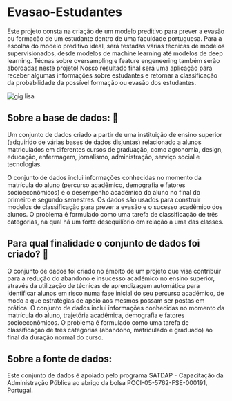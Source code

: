 # Evasao-Estudantes

Este projeto consta na criação de um modelo preditivo para prever a evasão ou formação de um estudante dentro de uma faculdade portuguesa. Para a escolha do modelo preditivo ideal, será testadas várias técnicas de modelos supervisionados, desde modelos de machine learning até  modelos de deep learning. Técnas sobre oversampling e feature engeneering também serão abordadas neste projeto! Nosso resultado final será uma aplicação para receber algumas informações sobre estudantes e retornar a classificação da probabilidade da possível formação ou evasão dos estudantes. 

![gig lisa](https://github.com/AnaRaquelCafe/Evasao-Estudantes/assets/46449538/4ae7ce8a-fdb8-416b-9ad5-c3332c545740)

## Sobre a base de dados: 🎲

Um conjunto de dados criado a partir de uma instituição de ensino superior (adquirido de várias bases de dados disjuntas) relacionado a alunos matriculados em diferentes cursos de graduação, como agronomia, design, educação, enfermagem, jornalismo, administração, serviço social e tecnologias.

O conjunto de dados inclui informações conhecidas no momento da matrícula do aluno (percurso acadêmico, demografia e fatores socioeconômicos) e o desempenho acadêmico do aluno no final do primeiro e segundo semestres. Os dados são usados ​​para construir modelos de classificação para prever a evasão e o sucesso acadêmico dos alunos. O problema é formulado como uma tarefa de classificação de três categorias, na qual há um forte desequilíbrio em relação a uma das classes.

## Para qual finalidade o conjunto de dados foi criado? 🎯

O conjunto de dados foi criado no âmbito de um projeto que visa contribuir para a redução do abandono e insucesso académico no ensino superior, através da utilização de técnicas de aprendizagem automática para identificar alunos em risco numa fase inicial do seu percurso académico, de modo a que estratégias de apoio aos mesmos possam ser postas em prática. O conjunto de dados inclui informações conhecidas no momento da matrícula do aluno, trajetória acadêmica, demografia e fatores socioeconômicos. O problema é formulado como uma tarefa de classificação de três categorias (abandono, matriculado e graduado) ao final da duração normal do curso.

## Sobre a fonte de dados:

Este conjunto de dados é apoiado pelo programa SATDAP - Capacitação da Administração Pública ao abrigo da bolsa POCI-05-5762-FSE-000191, Portugal.
